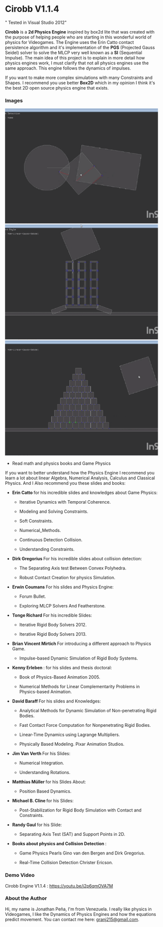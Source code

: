 # Cirobb V1.1.4

" Tested in Visual Studio 2012"

<b>Cirobb</b> is a <b>2d Physics Engine</b> inspired by box2d lite that was created with the purpose of helping people who are starting
in this wonderful world of physics for Videogames. The Engine uses the Erin Catto contact persistence algorithm
and it's implementation of the <b>PGS</b> (Projected Gauss Seidel) solver to solve the MLCP very well known as a <b>SI</b> (Sequential Impulse).
The main idea of this project is to explain in more detail how physics engines work,
I must clarify that not all physics engines use the same approach. This engine follows the dynamics of impulses.



If you want to make more complex simulations with many Constraints and Shapes. 
I recommend you use better <b>Box2D</b> which in my opinion I think it's the best 2D open source physics engine that exists.


<h3> Images </h3>

![img1](/images/img1.gif?raw=true)
![img2](/images/img2.gif?raw=true)
![img3](/images/img3.gif?raw=true)

* Read math and physics books and Game Physics 

If you want to better understand how the Physics Engine I recommend you learn a lot about linear Algebra, Numerical Analysis,
Calculus and Classical Physics. And I Also recommend you these slides and books:

- <b> Erin Catto </b> for his incredible slides and knowledges about Game Physics:

	* Iterative Dynamics with Temporal Coherence.

 	* Modeling and Solving Constraints.
	
	* Soft Constraints.
	
	* Numerical_Methods.
	
	* Continuous Detection Collision.
	
	* Understanding Constraints. 


- <b> Dirk Gregorius </b> For his incredible slides about collision detection:

	* The Separating Axis test Between Convex Polyhedra.
	
	* Robust Contact Creation for physics Simulation.


- <b> Erwin Coumans </b> For his slides and Physics Engine:

	* Forum Bullet.

	* Exploring MLCP Solvers And Featherstone.


- <b> Tonge Richard </b> For his incredible Slides:

	* Iterative Rigid Body Solvers 2012.

	* Iterative Rigid Body Solvers 2013.


- <b> Brian Vincent Mirtich </b> For introducing a different approach to Physics Game.

	* Impulse-based Dynamic Simulation of Rigid Body Systems.


- <b> Kenny Erleben </b>: for his slides and thesis doctoral: 

	* Book of Physics-Based Animation 2005.

	* Numerical Methods for Linear Complementarity Problems in Physics-based Animation.


- <b> David Baraff </b> For his slides and Knowledges:

	* Analytical Methods for Dynamic Simulation of Non-penetrating Rigid Bodies.

	* Fast Contact Force Computation for Nonpenetrating Rigid Bodies.
	
	* Linear-Time Dynamics using Lagrange Multipliers.

	* Physically Based Modeling. Pixar Animation Studios.


- <b> Jim Van Verth </b> For his Slides:

	* Numerical Integration.

	* Understanding Rotations.


- <b> Matthias Müller </b> for his Slides About:

	* Position Based Dynamics.


- <b> Michael B. Cline </b> for his Slides:

	* Post-Stabilization for Rigid Body Simulation with Contact and Constraints.


- <b> Randy Gaul </b> for his Slide: 

	* Separating Axis Test (SAT) and Support Points in 2D.


- <b> Books about physics and Collision Detection </b>: 

	* Game Physics Pearls Gino van den Bergen and Dirk Gregorius.

	* Real-Time Collision Detection Christer Ericson.



<h3>Demo Video</h3>

Cirobb Engine V1.1.4 : https://youtu.be/j2p6qmOVA7M


<h3> About the Author </h3>

Hi, my name is Jonathan Peña, I'm from Venezuela. I really like physics in Videogames,
I like the Dynamics of Physics Engines and how the equations predict movement. You can contact me here: granj215@gmail.com.
